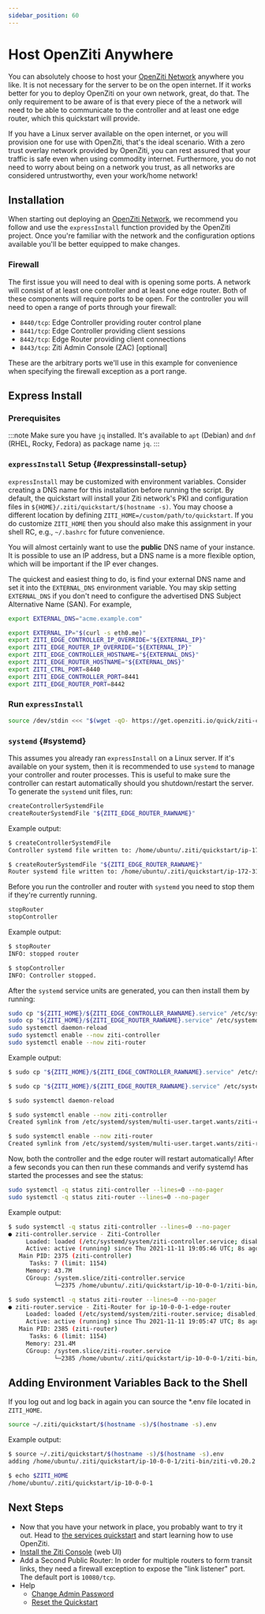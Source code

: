 ```yaml
---
sidebar_position: 60
---
```


# Host OpenZiti Anywhere

You can absolutely choose to host your [OpenZiti Network](../../introduction/index.mdx) anywhere you like.
It is not necessary for the server to be on the open internet. If it works better for you to deploy OpenZiti on your
own network, great, do that.  The only requirement to be aware of is that every piece of the a network will need to be able to communicate to the controller and at least one edge router, which this quickstart will provide.

If you have a Linux server available on the open internet, or you will provision one for use with OpenZiti, that's the
ideal scenario. With a zero trust overlay network provided by OpenZiti, you can rest assured that your traffic is safe even when using commodity internet. Furthermore, you do not need to worry about being on a network you trust, as all networks are considered untrustworthy, even your work/home network!

## Installation

When starting out deploying an [OpenZiti Network](../../introduction/index.mdx), we recommend you follow
and use the `expressInstall` function provided by the OpenZiti project. Once you're familiar with the network and
the configuration options available you'll be better equipped to make changes.

### Firewall

The first issue you will need to deal with is opening some ports. A network will consist of at least one controller and
at least one edge router. Both of these components will require ports to be open. For the controller you will need to
open a range of ports through your firewall:

- `8440/tcp`: Edge Controller providing router control plane
- `8441/tcp`: Edge Controller providing client sessions
- `8442/tcp`: Edge Router providing client connections
- `8443/tcp`: Ziti Admin Console (ZAC) [optional]

These are the arbitrary ports we'll use in this example for convenience when specifying the firewall exception as a port range.

## Express Install

### Prerequisites

:::note
Make sure you have `jq` installed. It's available to `apt` (Debian) and `dnf` (RHEL, Rocky, Fedora) as package name `jq`.
:::

### `expressInstall` Setup {#expressinstall-setup}

`expressInstall` may be customized with environment variables. Consider creating a DNS name for this installation before running the script. By default, the
quickstart will install your Ziti network's PKI and configuration files in `${HOME}/.ziti/quickstart/$(hostname -s)`. You may choose a different location by defining `ZITI_HOME=/custom/path/to/quickstart`. If you do customize `ZITI_HOME` then you should also make this assignment in your shell RC, e.g., `~/.bashrc` for future convenience.

You will almost certainly want to use the **public** DNS name
of your instance. It is possible to use an IP address, but a DNS name is a more flexible option, which will be important if the IP ever changes.

The quickest and easiest thing to do, is find your external DNS name and set it into the `EXTERNAL_DNS` environment
variable. You may skip setting `EXTERNAL_DNS` if you don't need to configure the advertised DNS Subject Alternative Name (SAN). For example,

```bash
export EXTERNAL_DNS="acme.example.com"
```

```bash
export EXTERNAL_IP="$(curl -s eth0.me)"       
export ZITI_EDGE_CONTROLLER_IP_OVERRIDE="${EXTERNAL_IP}"
export ZITI_EDGE_ROUTER_IP_OVERRIDE="${EXTERNAL_IP}"
export ZITI_EDGE_CONTROLLER_HOSTNAME="${EXTERNAL_DNS}"
export ZITI_EDGE_ROUTER_HOSTNAME="${EXTERNAL_DNS}"
export ZITI_CTRL_PORT=8440
export ZITI_EDGE_CONTROLLER_PORT=8441
export ZITI_EDGE_ROUTER_PORT=8442
```

### Run `expressInstall`

```bash
source /dev/stdin <<< "$(wget -qO- https://get.openziti.io/quick/ziti-cli-functions.sh)"; expressInstall
```

### `systemd` {#systemd}

This assumes you already ran `expressInstall` on a Linux server. If it's available on your system, then it is recommended to use `systemd` to manage your controller and router processes. This
is useful to make sure the controller can restart automatically should you shutdown/restart the server. To generate the `systemd` unit files, run:

```bash
createControllerSystemdFile
createRouterSystemdFile "${ZITI_EDGE_ROUTER_RAWNAME}"
```

Example output:

```bash
$ createControllerSystemdFile
Controller systemd file written to: /home/ubuntu/.ziti/quickstart/ip-172-31-23-18/ip-172-31-23-18-edge-controller.service

$ createRouterSystemdFile "${ZITI_EDGE_ROUTER_RAWNAME}"
Router systemd file written to: /home/ubuntu/.ziti/quickstart/ip-172-31-23-18/ip-172-31-23-18-edge-router.service
```

Before you run the controller and router with `systemd` you need to stop them if they're currently running.

```bash
stopRouter 
stopController 
```

Example output:

```bash
$ stopRouter 
INFO: stopped router

$ stopController 
INFO: Controller stopped.
```

After the `systemd` service units are generated, you can then install them by running:

```bash
sudo cp "${ZITI_HOME}/${ZITI_EDGE_CONTROLLER_RAWNAME}.service" /etc/systemd/system/ziti-controller.service
sudo cp "${ZITI_HOME}/${ZITI_EDGE_ROUTER_RAWNAME}.service" /etc/systemd/system/ziti-router.service
sudo systemctl daemon-reload
sudo systemctl enable --now ziti-controller
sudo systemctl enable --now ziti-router
```

Example output:

```bash
$ sudo cp "${ZITI_HOME}/${ZITI_EDGE_CONTROLLER_RAWNAME}.service" /etc/systemd/system/ziti-controller.service

$ sudo cp "${ZITI_HOME}/${ZITI_EDGE_ROUTER_RAWNAME}.service" /etc/systemd/system/ziti-router.service

$ sudo systemctl daemon-reload

$ sudo systemctl enable --now ziti-controller
Created symlink from /etc/systemd/system/multi-user.target.wants/ziti-controller.service to /etc/systemd/system/ziti-controller.service.

$ sudo systemctl enable --now ziti-router
Created symlink from /etc/systemd/system/multi-user.target.wants/ziti-router.service to /etc/systemd/system/ziti-router.service.
```

Now, both the controller and the edge router will restart automatically!  After a few seconds you can then run these
commands and verify systemd has started the processes and see the status:

```bash
sudo systemctl -q status ziti-controller --lines=0 --no-pager
sudo systemctl -q status ziti-router --lines=0 --no-pager
```

Example output:

```bash
$ sudo systemctl -q status ziti-controller --lines=0 --no-pager
● ziti-controller.service - Ziti-Controller
     Loaded: loaded (/etc/systemd/system/ziti-controller.service; disabled; vendor preset: enabled)
     Active: active (running) since Thu 2021-11-11 19:05:46 UTC; 8s ago
   Main PID: 2375 (ziti-controller)
      Tasks: 7 (limit: 1154)
     Memory: 43.7M
     CGroup: /system.slice/ziti-controller.service
             └─2375 /home/ubuntu/.ziti/quickstart/ip-10-0-0-1/ziti-bin/ziti-v0.22.11/ziti-controller run /home/ubuntu/.ziti/quickstart/ip-10-0-0-1/co…

$ sudo systemctl -q status ziti-router --lines=0 --no-pager
● ziti-router.service - Ziti-Router for ip-10-0-0-1-edge-router
     Loaded: loaded (/etc/systemd/system/ziti-router.service; disabled; vendor preset: enabled)
     Active: active (running) since Thu 2021-11-11 19:05:47 UTC; 8s ago
   Main PID: 2385 (ziti-router)
      Tasks: 6 (limit: 1154)
     Memory: 231.4M
     CGroup: /system.slice/ziti-router.service
             └─2385 /home/ubuntu/.ziti/quickstart/ip-10-0-0-1/ziti-bin/ziti-v0.22.11/ziti-router run /home/ubuntu/.ziti/quickstart/ip-10-0-0-1/ip-10…
```

## Adding Environment Variables Back to the Shell

If you log out and log back in again you can source the *.env file located in `ZITI_HOME`.

```bash
source ~/.ziti/quickstart/$(hostname -s)/$(hostname -s).env
```

Example output:

```bash
$ source ~/.ziti/quickstart/$(hostname -s)/$(hostname -s).env
adding /home/ubuntu/.ziti/quickstart/ip-10-0-0-1/ziti-bin/ziti-v0.20.2 to the path

$ echo $ZITI_HOME
/home/ubuntu/.ziti/quickstart/ip-10-0-0-1
```

## Next Steps

- Now that you have your network in place, you probably want to try it out. Head to
[the services quickstart](../services/index.md) and start learning how to use OpenZiti.
- [Install the Ziti Console](../zac/index.md) (web UI)
- Add a Second Public Router: In order for multiple routers to form transit links, they need a firewall exception to expose the "link listener" port. The default port is `10080/tcp`.
- Help
  - [Change Admin Password](./help/change-admin-password.md)
  - [Reset the Quickstart](./help/reset-quickstart.md)
